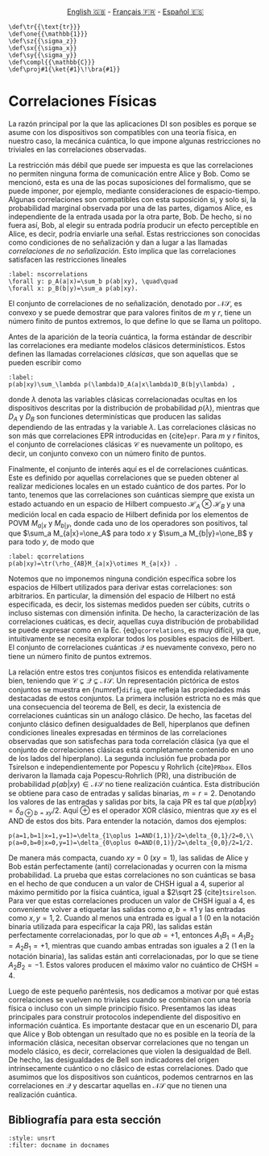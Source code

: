 <p style="text-align: center;">
    <a id="linken" href="../../../../en/content/index.html">English &#x1F1EC;&#x1F1E7;</a> - 
    <a id="linkfr" href="../../../../fr/content/index.html">Français &#x1F1EB;&#x1F1F7;</a> - 
    <a id="linkes" href="../../../../es/content/index.html">Español &#x1F1EA;&#x1F1F8;</a>
</p>
<script>
    currentPage = window.location.href;
    beforeLang = currentPage.slice(0, currentPage.indexOf("content") - 3);
    afterLang = currentPage.slice(currentPage.indexOf("content"));
    document.getElementById("linken").href = beforeLang + "en/" + afterLang;
    document.getElementById("linkfr").href = beforeLang + "fr/" + afterLang;
    document.getElementById("linkes").href = beforeLang + "es/" + afterLang;
</script>



```{math}
\def\tr{{\text{tr}}}
\def\one{{\mathbb{1}}}
\def\sz{{\sigma_z}}
\def\sx{{\sigma_x}}
\def\sy{{\sigma_y}}
\def\compl{{\mathbb{C}}}
\def\proj#1{\ket{#1}\!\bra{#1}}
```

# Correlaciones Físicas

La razón principal por la que las aplicaciones DI son posibles es porque se asume con los dispositivos son compatibles con una teoría física, en nuestro caso, la mecánica cuántica, lo que impone algunas restricciones no triviales en las correlaciones observadas.

La restricción más débil que puede ser impuesta es que las correlaciones no permiten ninguna forma de comunicación entre Alice y Bob. Como se mencionó, esta es una de las pocas suposiciones del formalismo, que se puede imponer, por ejemplo, mediante consideraciones de espacio-tiempo. Algunas correlaciones son compatibles con esta suposición si, y solo si, la probabilidad marginal observada por una de las partes, digamos Alice, es independiente de la entrada usada por la otra parte, Bob. De hecho, si no fuera así, Bob, al elegir su entrada podría producir un efecto perceptible en Alice, es decir, podría enviarle una señal. Estas restricciones son conocidas como condiciones de no señalización y dan a lugar a las llamadas *correlaciones de no señalización*. Esto implica que las correlaciones satisfacen las restricciones lineales

```{math}
:label: nscorrelations
\forall y: p_A(a|x)=\sum_b p(ab|xy), \quad\quad
\forall x: p_B(b|y)=\sum_a p(ab|xy).
```

El conjunto de correlaciones de no señalización, denotado por $\mathcal{NS}$, es convexo y se puede demostrar que para valores finitos de $m$ y $r$, tiene un número finito de puntos extremos, lo que define lo que se llama un politopo.

Antes de la aparición de la teoría cuántica, la forma estándar de describir las correlaciones era mediante modelos clásicos determinísticos. Estos definen las llamadas correlaciones *clásicas*, que son aquellas que se pueden escribir como

```{math}
:label:
p(ab|xy)\sum_\lambda p(\lambda)D_A(a|x\lambda)D_B(b|y\lambda) ,
```

donde $\lambda$ denota las variables clásicas correlacionadas ocultas en los dispositivos descritas por la distribución de probabilidad $p(\lambda)$, mientras que $D_A$ y $D_B$ son funciones determinísticas que producen las salidas dependiendo de las entradas y la variable $\lambda$. Las correlaciones clásicas no son más que correlaciones EPR introducidas en {cite}`epr`. Para $m$ y $r$ finitos, el conjunto de correlaciones clásicas $\mathcal C$ es nuevamente un politopo, es decir, un conjunto convexo con un número finito de puntos.

Finalmente, el conjunto de interés aquí es el de correlaciones cuánticas. Este es definido por aquellas correlaciones que se pueden obtener al realizar mediciones locales en un estado cuántico de dos partes. Por lo tanto, tenemos que las correlaciones son cuánticas siempre que exista un estado actuando en un espacio de Hilbert compuesto $\mathcal H_A\otimes\mathcal H_B$ y una medición local en cada espacio de Hilbert definida por los elementos de POVM $M_{a|x}$ y $M_{b|y}$, donde cada uno de los operadores son positivos, tal que $\sum_a M_{a|x}=\one_A$ para todo $x$ y $\sum_a M_{b|y}=\one_B$ y para todo $y$, de modo que

```{math}
:label: qcorrelations
p(ab|xy)=\tr(\rho_{AB}M_{a|x}\otimes M_{a|x}) .
```
Notemos que no imponemos ninguna condición específica sobre los espacios de Hilbert utilizados para derivar estas correlaciones: son arbitrarios. En particular, la dimensión del espacio de Hilbert no está especificada, es decir, los sistemas medidos pueden ser cúbits, cutrits o incluso sistemas con dimensión infinita. De hecho, la caracterización de las correlaciones cuáticas, es decir, aquellas cuya distribución de probabilidad se puede expresar como en la Ec. {eq}`qcorrelations`, es muy difícil, ya que, intuitivamente se necesita explorar todos los posibles espacios de Hilbert. El conjunto de correlaciones cuánticas $\mathcal Q$ es nuevamente convexo, pero no tiene un número finito de puntos extremos. 

La relación entre estos tres conjuntos físicos es entendida relativamente bien, teniendo que $\mathcal C \subsetneq \mathcal Q \subsetneq \mathcal{NS}$. Un representación pictórica de estos conjuntos se muestra en {numref}`difig`, que refleja las propiedades más destacadas de estos conjuntos. La primera inclusión estricta no es más que una consecuencia del teorema de Bell, es decir, la existencia de correlaciones cuánticas sin un análogo clásico. De hecho, las facetas del conjunto clásico definen desigualdades de Bell, hiperplanos que definen condiciones lineales expresadas en términos de las correlaciones observadas que son satisfechas para toda correlación clásica (ya que el conjunto de correlaciones clásicas está completamente contenido en uno de los lados del hiperplano). La segunda inclusión fue probada por Tsirelson e independientemente por Popescu y Rohrlich {cite}`PRbox`. Ellos derivaron la llamada caja Popescu-Rohrlich (PR), una distribución de probabilidad $p(ab|xy)\in\mathcal{NS}$ no tiene realización cuántica. Esta distribución se obtiene para caso de entradas y salidas binarias, $m=r=2$. Denotando los valores de las entradas y salidas por bits, la caja PR es tal que $p(ab|xy)=\delta_{a\oplus b=xy}/2$. Aquí $\oplus$ es el operador XOR clásico, mientras que $xy$ es el AND de estos dos bits. Para entender la notación, damos dos ejemplos:

```{math}
p(a=1,b=1|x=1,y=1)=\delta_{1\oplus 1=AND(1,1)}/2=\delta_{0,1}/2=0,\\
p(a=0,b=0|x=0,y=1)=\delta_{0\oplus 0=AND(0,1)}/2=\delta_{0,0}/2=1/2.
```

De manera más compacta, cuando $xy=0$ ($xy=1$), las salidas de Alice y Bob están perfectamente (anti) correlacionadas y ocurren con la misma probabilidad. La prueba que estas correlaciones no son cuánticas se basa en el hecho de que conducen a un valor de CHSH igual a 4, superior al máximo permitido por la física cuántica, igual a $2\sqrt 2$ {cite}`tsirelson`. Para ver que estas correlaciones producen un valor de CHSH igual a 4, es conveniente volver a etiquetar las salidas como $a,b=\pm 1$ y las entradas como $x,y=1,2$. Cuando al menos una entrada es igual a 1 (0 en la notación binaria utilizada para especificar la caja PR), las salidas están perfectamente correlacionadas, por lo que $ab=+1$, entonces $A_1B_1=A_1B_2=A_2B_1=+1$, mientras que cuando ambas entradas son iguales a 2 (1 en la notación binaria), las salidas están anti correlacionadas, por lo que se tiene $A_2B_2=-1$. Estos valores producen el máximo valor no cuántico de $\text{CHSH}=4$.

Luego de este pequeño paréntesis, nos dedicamos a motivar por qué estas correlaciones se vuelven no triviales cuando se combinan con una teoría física o incluso con un simple principio físico. Presentamos las ideas principales para construir protocolos independiente del dispositivo en información cuántica. Es importante destacar que en un escenario DI, para que Alice y Bob obtengan un resultado que no es posible en la teoría de la información clásica, necesitan observar correlaciones que no tengan un modelo clásico, es decir, correlaciones que violen la desigualdad de Bell. De hecho, las desigualdades de Bell son indicadores del origen intrínsecamente cuántico o no clásico de estas correlaciones. Dado que asumimos que los dispositivos son cuánticos, podemos centrarnos en las correlaciones en $\mathcal Q$ y descartar aquellas en $\mathcal{NS}$ que no tienen una realización cuántica.

## Bibliografía para esta sección
```{bibliography}
:style: unsrt
:filter: docname in docnames
```


